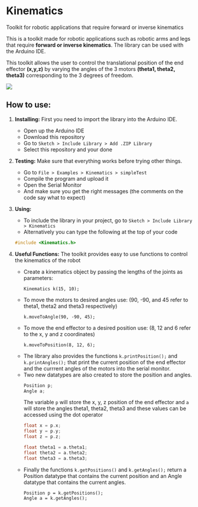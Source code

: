 # Kinematics
Toolkit for robotic applications that require forward or inverse kinematics

This is a toolkit made for robotic applications such as robotic arms and legs that require **forward or inverse kinematics**. The library can be used with the Arduino IDE.

This toolkit allows the user to control the translational position of the end effector **(x,y,z)** by varying the angles of the 3 motors **(theta1, theta2, theta3)** corresponding to the 3 degrees of freedom.

<img src="extras/diagram.png">

## How to use:
1. **Installing:**
First you need to import the library into the Arduino IDE.
    * Open up the Arduino IDE
    * Download this repository
    * Go to `Sketch > Include Library > Add .ZIP Library` 
    * Select this repository and your done
2. **Testing:**
Make sure that everything works before trying other things.
    * Go to `File > Examples > Kinematics > simpleTest`
    * Compile the program and upload it
    * Open the Serial Monitor
    * And make sure you get the right messages (the comments on the code say what to expect)
3. **Using:**
    * To include the library in your project, go to `Sketch > Include Library > Kinematics`
    * Alternatively you can type the following at the top of your code
    ```c
    #include <Kinematics.h>
    ```
4. **Useful Functions:**
The toolkit provides easy to use functions to control the kinematics of the robot

    * Create a kinematics object by passing the lengths of the joints as parameters:
        ```
        Kinematics k(15, 10);
        ```
    * To move the motors to desired angles use: (90, -90, and 45 refer to theta1, theta2 and theta3 respectively)
        ```
        k.moveToAngle(90, -90, 45);
        ```
    * To move the end effector to a desired position use: (8, 12 and 6 refer to the x, y and z coordinates)
        ```
        k.moveToPosition(8, 12, 6);
        ```
    * The library also provides the functions `k.printPosition();` and `k.printAngles();` that print the current position of the end effector and the currrent angles of the motors into the serial monitor.
    * Two new datatypes are also created to store the position and angles. 
        ```c
        Position p;
        Angle a;
        ```
        The variable `p` will store the x, y, z position of the end effector and `a` will store the angles theta1, theta2, theta3 and          these values can be accessed using the dot operator
        ```c
        float x = p.x;
        float y = p.y;
        float z = p.z;
        
        float theta1 = a.theta1;
        float theta2 = a.theta2;
        float theta3 = a.theta3;
        ```
    * Finally the functions `k.getPositions()` and `k.getAngles();` return a Position datatype that contains the current position and an Angle datatype that contains the current angles.
        ```
        Position p = k.getPositions();
        Angle a = k.getAngles();
        ```
    
    
